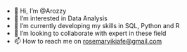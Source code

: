 - 👋 Hi, I’m @Arozzy
- 👀 I’m interested in Data Analysis
- 🌱 I’m currently developing my skills in SQL, Python and R
- 💞️ I’m looking to collaborate with expert in these field
- 📫 How to reach me on rosemaryikiafe@gmail.com

<!---
Arozzy/Arozzy is a ✨ special ✨ repository because its `README.md` (this file) appears on your GitHub profile.
You can click the Preview link to take a look at your changes.
--->
